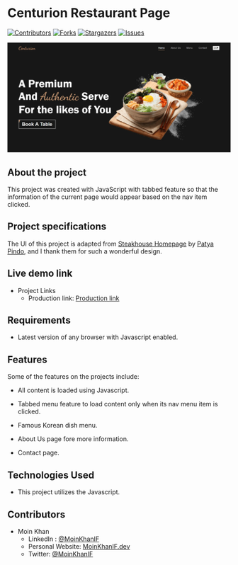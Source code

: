 # Centurion Restaurant Page

[![Contributors][contributors-shield]][contributors-url]
[![Forks][forks-shield]][forks-url]
[![Stargazers][stars-shield]][stars-url]
[![Issues][issues-shield]][issues-url]

![Centurion Restaurant Page](./homescreenshot.jpg)

## About the project

This project was created with JavaScript with tabbed feature so that the information of the current page would appear based on the nav item clicked.

## Project specifications

The UI of this project is adapted from [Steakhouse Homepage](https://dribbble.com/shots/5640147-Steakhouse-Homepage) by [Patya Pindo](https://dribbble.com/patyapindo), and I thank them for such a wonderful design.

## Live demo link

- Project Links
  - Production link: [Production link](https://mk-restaurant-page.netlify.app/)

## Requirements

- Latest version of any browser with Javascript enabled.

## Features

Some of the features on the projects include:

- All content is loaded using Javascript.

- Tabbed menu feature to load content only when its nav menu item is clicked.

- Famous Korean dish menu.

- About Us page fore more information.

- Contact page.

## Technologies Used

- This project utilizes the Javascript.

## Contributors

- Moin Khan
  - LinkedIn : [@MoinKhanIF](https://www.linkedin.com/in/moinkhanif/)
  - Personal Website: [MoinKhanIF.dev](https://moinkhanif.dev)
  - Twitter: [@MoinKhanIF](https://twitter.com/MoinKhanIF)

<!-- MARKDOWN LINKS & IMAGES -->

[contributors-shield]: https://img.shields.io/github/contributors/moinkhanif/restaurantPage.svg?style=flat-square
[contributors-url]: https://github.com/moinkhanif/restaurantPage/graphs/contributors
[forks-shield]: https://img.shields.io/github/forks/moinkhanif/restaurantPage.svg?style=flat-square
[forks-url]: https://github.com/moinkhanif/restaurantPage/network/members
[stars-shield]: https://img.shields.io/github/stars/moinkhanif/restaurantPage.svg?style=flat-square
[stars-url]: https://github.com/moinkhanif/restaurantPage/stargazers
[issues-shield]: https://img.shields.io/github/issues/moinkhanif/restaurantPage.svg?style=flat-square
[issues-url]: https://github.com/moinkhanif/restaurantPage/issues

